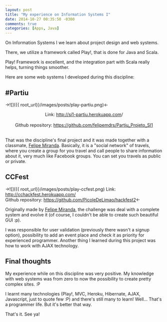 ```yaml
---
layout: post
title: "My experience on Information Systems I"
date: 2014-10-27 00:35:50 -0300
comments: true
categories: [Apps, Java]
---
```

On Information Systems I we learn about project design and web systems.

There, we utilize a framework called Play!, that is done for Java and Scala.

Play! Framework is excellent, and the integration part with Scala really helps, turning things smoother.

Here are some web systems I developed during this discipline:

## #Partiu
->![]({{ root_url}}/images/posts/play-partiu.png)<-
<!-- more --> 
<center>Link: <a href="http://si1-partiu.herokuapp.com">http://si1-partiu.herokuapp.com</a>/<br/><br/>
Github repository: <a href="https://github.com/felipemdrs/Partiu_Projeto_SI1">https://github.com/felipemdrs/Partiu_Projeto_SI1</a></center><br/>

That was the discipline's final project and it was made together with a classmate, [Felipe Miranda](https://github.com/felipemdrs).
Basically, it is a "social network" of travels, where you create a group for you travel and call people to share information about it, very much like Facebook groups. You can set you travels as public or private.

## CCFest
->![]({{ root_url}}/images/posts/play-ccfest.png)
Link: http://cchackfest.herokuapp.com/<br/>
Github repository: https://github.com/PicoleDeLimao/hackfest2<-

Originally made by [Felipe Miranda](https://github.com/felipemdrs), the challenge was deal with a complete system and evolve it (of course, I couldn't be able to create such beautiful GUI :p).

I was responsible for user validation (previously there wasn't a signup option), possibility to add an event place and check it as priority for experienced programmer. Another thing I learned during this project was how to work with AJAX technology.

## Final thoughts
My experience while on this discipline was very positive. My knowledge with web systems was from zero to now the possibility to create pretty complex sites. :P

I learnt many technologies (Play!, MVC, Heroku, Hibernate, AJAX, Javascript, just to quote few :P) and there's still many to learn! Well... That's a programmer life. But it's better that way.

That's it. See ya!
